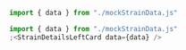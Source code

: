 ```jsx noeditor
import { data } from "./mockStrainData.js"
```

```jsx
import { data } from "./mockStrainData.js"
;<StrainDetailsLeftCard data={data} />
```
